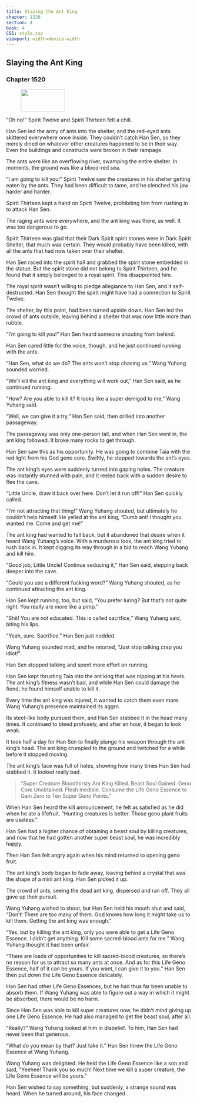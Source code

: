 ```yaml
---
title: Slaying the Ant King
chapter: 1520
section: 4
book: 4
CSS: style.css
viewport: width=device-width
---
```


## Slaying the Ant King

### Chapter 1520

<figure>
	<img src="../Images/gem.gif" alt="" id="gem" width="120" height="60" />
</figure>

“Oh no!” Spirit Twelve and Spirit Thirteen felt a chill.

Han Sen led the army of ants into the shelter, and the red-eyed ants skittered everywhere once inside. They couldn’t catch Han Sen, so they merely dined on whatever other creatures happened to be in their way. Even the buildings and constructs were broken in their rampage.

The ants were like an overflowing river, swamping the entire shelter. In moments, the ground was like a blood-red sea.

“I am going to kill you!” Spirit Twelve saw the creatures in his shelter getting eaten by the ants. They had been difficult to tame, and he clenched his jaw harder and harder.

Spirit Thirteen kept a hand on Spirit Twelve, prohibiting him from rushing in to attack Han Sen.

The raging ants were everywhere, and the ant king was there, as well. It was too dangerous to go.

Spirit Thirteen was glad that their Dark Spirit spirit stones were in Dark Spirit Shelter, that much was certain. They would probably have been killed, with all the ants that had now taken over their shelter.

Han Sen raced into the spirit hall and grabbed the spirit stone embedded in the statue. But the spirit stone did not belong to Spirit Thirteen, and he found that it simply belonged to a royal spirit. This disappointed him.

The royal spirit wasn’t willing to pledge allegiance to Han Sen, and it self-destructed. Han Sen thought the spirit might have had a connection to Spirit Twelve.

The shelter, by this point, had been turned upside down. Han Sen led the crowd of ants outside, leaving behind a shelter that was now little more than rubble.

“I’m going to kill you!” Han Sen heard someone shouting from behind.

Han Sen cared little for the voice, though, and he just continued running with the ants.

“Han Sen, what do we do? The ants won’t stop chasing us.” Wang Yuhang sounded worried.

“We’ll kill the ant king and everything will work out,” Han Sen said, as he continued running.

“How? Are you able to kill it? It looks like a super demigod to me,” Wang Yuhang said.

“Well, we can give it a try,” Han Sen said, then drilled into another passageway.

The passageway was only one-person tall, and when Han Sen went in, the ant king followed. It broke many rocks to get through.

Han Sen saw this as his opportunity. He was going to combine Taia with the red light from his God geno core. Swiftly, he stepped towards the ant’s eyes.

The ant king’s eyes were suddenly turned into gaping holes. The creature was instantly stunned with pain, and it reeled back with a sudden desire to flee the cave.

“Little Uncle, draw it back over here. Don’t let it run off!” Han Sen quickly called.

“I’m not attracting that thing!” Wang Yuhang shouted, but ultimately he couldn’t help himself. He yelled at the ant king, “Dumb ant! I thought you wanted me. Come and get me!”

The ant king had wanted to fall back, but it abandoned that desire when it heard Wang Yuhang’s voice. With a murderous look, the ant king tried to rush back in. It kept digging its way through in a bid to reach Wang Yuhang and kill him.

“Good job, Little Uncle! Continue seducing it,” Han Sen said, stepping back deeper into the cave.

“Could you use a different fucking word?” Wang Yuhang shouted, as he continued attracting the ant king.

Han Sen kept running, too, but said, “You prefer luring? But that’s not quite right. You really are more like a pimp.”

“Shit! You are not educated. This is called sacrifice,” Wang Yuhang said, biting his lips.

“Yeah, sure. Sacrifice.” Han Sen just nodded.

Wang Yuhang sounded mad, and he retorted, “Just stop talking crap you idiot!”

Han Sen stopped talking and spent more effort on running.

Han Sen kept thrusting Taia into the ant king that was nipping at his heels. The ant king’s fitness wasn’t bad, and while Han Sen could damage the fiend, he found himself unable to kill it.

Every time the ant king was injured, it wanted to catch them even more. Wang Yuhang’s presence maintained its aggro.

Its steel-like body pursued them, and Han Sen stabbed it in the head many times. It continued to bleed profusely, and after an hour, it began to look weak.

It took half a day for Han Sen to finally plunge his weapon through the ant king’s head. The ant king crumpled to the ground and twitched for a while before it stopped moving.

The ant king’s face was full of holes, showing how many times Han Sen had stabbed it. It looked really bad.

> “Super Creature Bloodthirsty Ant King Killed. Beast Soul Gained. Geno Core Unobtained. Flesh Inedible. Consume the Life Geno Essence to Gain Zero to Ten Super Geno Points.”

When Han Sen heard the kill announcement, he felt as satisfied as he did when he ate a lifefruit. “Hunting creatures is better. Those geno plant fruits are useless.”

Han Sen had a higher chance of obtaining a beast soul by killing creatures, and now that he had gotten another super beast soul, he was incredibly happy.

Then Han Sen felt angry again when his mind returned to opening geno fruit.

The ant king’s body began to fade away, leaving behind a crystal that was the shape of a mini ant king. Han Sen picked it up.

The crowd of ants, seeing the dead ant king, dispersed and ran off. They all gave up their pursuit.

Wang Yuhang wished to shout, but Han Sen held his mouth shut and said, “Don’t! There are too many of them. God knows how long it might take us to kill them. Getting the ant king was enough.”

“Yes, but by killing the ant king, only you were able to get a Life Geno Essence. I didn’t get anything. Kill some sacred-blood ants for me.” Wang Yuhang thought it had been unfair.

“There are loads of opportunities to kill sacred-blood creatures, so there’s no reason for us to attract so many ants at once. And as for this Life Geno Essence, half of it can be yours. If you want, I can give it to you.” Han Sen then put down the Life Geno Essence delicately.

Han Sen had other Life Geno Essences, but he had thus far been unable to absorb them. If Wang Yuhang was able to figure out a way in which it might be absorbed, there would be no harm.

Since Han Sen was able to kill super creatures now, he didn’t mind giving up one Life Geno Essence. He had also managed to get the beast soul, after all.

“Really?” Wang Yuhang looked at him in disbelief. To him, Han Sen had never been that generous.

“What do you mean by that? Just take it.” Han Sen threw the Life Geno Essence at Wang Yuhang.

Wang Yuhang was delighted. He held the Life Geno Essence like a son and said, “Yeehee! Thank you so much! Next time we kill a super creature, the Life Geno Essence will be yours.”

Han Sen wished to say something, but suddenly, a strange sound was heard. When he turned around, his face changed.